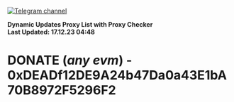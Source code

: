 [![Telegram channel](https://img.shields.io/endpoint?url=https://runkit.io/damiankrawczyk/telegram-badge/branches/master?url=https://t.me/n4z4v0d)](https://t.me/n4z4v0d) 

**Dynamic Updates Proxy List with Proxy Checker**  
**Last Updated: 17.12.23 04:48**

# DONATE (_any evm_) - 0xDEADf12DE9A24b47Da0a43E1bA70B8972F5296F2
